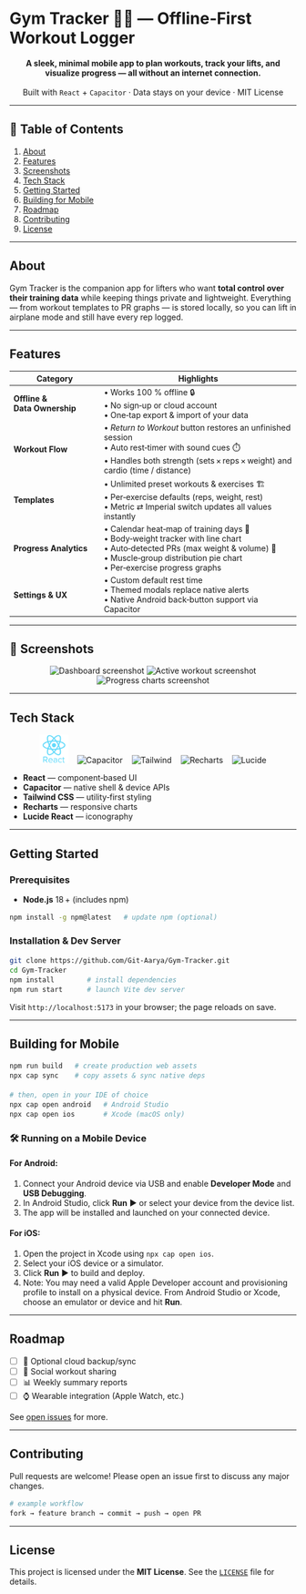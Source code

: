 # Gym Tracker 🏋️‍♂️ — Offline‑First Workout Logger

<div align="center">
  <b>A sleek, minimal mobile app to plan workouts, track your lifts, and visualize progress — all without an internet connection.</b>
  <br>
  <br>
  Built with <code>React</code> + <code>Capacitor</code> · Data stays on your device · MIT License
</div>

---

## 📑 Table of Contents

1. [About](#about)
2. [Features](#features)
3. [Screenshots](#screenshots)
4. [Tech Stack](#tech-stack)
5. [Getting Started](#getting-started)
6. [Building for Mobile](#building-for-mobile)
7. [Roadmap](#roadmap)
8. [Contributing](#contributing)
9. [License](#license)

---

## About

Gym Tracker is the companion app for lifters who want **total control over their training data** while keeping things private and lightweight. Everything — from workout templates to PR graphs — is stored locally, so you can lift in airplane mode and still have every rep logged.

---

## Features

| Category                     | Highlights                                                                                                                                                                                                  |
| ---------------------------- | ----------------------------------------------------------------------------------------------------------------------------------------------------------------------------------------------------------- |
| **Offline & Data Ownership** | • Works 100 % offline 🔒<br>• No sign‑up or cloud account <br>• One‑tap export & import of your data                                                                                                        |
| **Workout Flow**             | • *Return to Workout* button restores an unfinished session<br>• Auto rest‑timer with sound cues ⏱️<br>• Handles both strength (sets × reps × weight) and cardio (time / distance)                          |
| **Templates**                | • Unlimited preset workouts & exercises 🏗️<br>• Per‑exercise defaults (reps, weight, rest)<br>• Metric ⇄ Imperial switch updates all values instantly                                                      |
| **Progress Analytics**       | • Calendar heat‑map of training days 📆<br>• Body‑weight tracker with line chart<br>• Auto‑detected PRs (max weight & volume) 🏅<br>• Muscle‑group distribution pie chart<br>• Per‑exercise progress graphs |
| **Settings & UX**            | • Custom default rest time<br>• Themed modals replace native alerts<br>• Native Android back‑button support via Capacitor                                                                                   |

---

## 📸 Screenshots

<p align="center">
  <img src="https://placehold.co/200x400/3b82f6/ffffff?text=Dashboard" alt="Dashboard screenshot" />
  <img src="https://placehold.co/200x400/8b5cf6/ffffff?text=Active+Workout" alt="Active workout screenshot" />
  <img src="https://placehold.co/200x400/ec4899/ffffff?text=Progress+Charts" alt="Progress charts screenshot" />
</p>

---

## Tech Stack

<div align="center">
  <img src="https://raw.githubusercontent.com/devicons/devicon/master/icons/react/react-original-wordmark.svg" alt="React" width="50" />
  &nbsp;&nbsp;
  <img src="https://img.shields.io/badge/Capacitor-119EFF?style=for-the-badge&logo=capacitor&logoColor=white" alt="Capacitor" width="50" />
  &nbsp;&nbsp;
  <img src="https://www.vectorlogo.zone/logos/tailwindcss/tailwindcss-icon.svg" alt="Tailwind" width="50" />
  &nbsp;&nbsp;
  <img src="https://raw.githubusercontent.com/recharts/recharts/master/logo.png" alt="Recharts" width="40"/>
  &nbsp;&nbsp;
  <img src="https://lucide.dev/logo.light.svg" alt="Lucide" width="50" />
</div>

* **React** — component‑based UI
* **Capacitor** — native shell & device APIs
* **Tailwind CSS** — utility‑first styling
* **Recharts** — responsive charts
* **Lucide React** — iconography

---

## Getting Started

### Prerequisites

* **Node.js** 18 + (includes npm)

```bash
npm install -g npm@latest   # update npm (optional)
```

### Installation & Dev Server

```bash
git clone https://github.com/Git-Aarya/Gym-Tracker.git
cd Gym-Tracker
npm install        # install dependencies
npm run start      # launch Vite dev server
```

Visit `http://localhost:5173` in your browser; the page reloads on save.

---

## Building for Mobile

```bash
npm run build   # create production web assets
npx cap sync    # copy assets & sync native deps

# then, open in your IDE of choice
npx cap open android   # Android Studio
npx cap open ios       # Xcode (macOS only)
```

### 🛠️ Running on a Mobile Device

#### For Android:

1. Connect your Android device via USB and enable **Developer Mode** and **USB Debugging**.
2. In Android Studio, click **Run** ▶ or select your device from the device list.
3. The app will be installed and launched on your connected device.

#### For iOS:

1. Open the project in Xcode using `npx cap open ios`.
2. Select your iOS device or a simulator.
3. Click **Run** ▶ to build and deploy.
4. Note: You may need a valid Apple Developer account and provisioning profile to install on a physical device. From Android Studio or Xcode, choose an emulator or device and hit **Run**.

---

## Roadmap

* [ ] 🔄 Optional cloud backup/sync
* [ ] 🤝 Social workout sharing
* [ ] 📊 Weekly summary reports
* [ ] ⌚ Wearable integration (Apple Watch, etc.)

See [open issues](https://github.com/Git-Aarya/Gym-Tracker/issues) for more.

---

## Contributing

Pull requests are welcome! Please open an issue first to discuss any major changes.

```bash
# example workflow
fork → feature branch → commit → push → open PR
```

---

## License

This project is licensed under the **MIT License**. See the [`LICENSE`](LICENSE) file for details.





